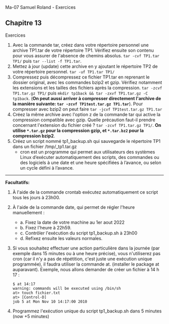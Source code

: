 Ma-07 Samuel Roland - Exercices

## Chapitre 13
Exercices

1. Avec la commande tar, créez dans votre répertoire personnel une archive TP1.tar de votre répertoire TP1. Vérifiez ensuite son contenu pour vous assurer de l'absence de chemins absolus. `tar -cvf TP1.tar TP1/` puis `tar --list -f TP1.tar`.
1. Mettez à jour (update) cette archive en y ajoutant le répertoire TP2 de votre répertoire personnel. `tar -uf TP1.tar TP1/`
1. Compressez puis décompressez ce fichier TP1.tar en reprenant le dossier original, avec les commandes bzip2 et gzip. Vérifiez notamment les extensions et les tailles des fichiers après la compression. `tar -zcvf TP1.tar.gz TP1/` puis `mkdir tp1back && tar -zxvf TP1.tar.gz -C tp1back`. (**On peut aussi arriver à compresser directement l'archive de la manière suivante: `tar -zcvf TP1test.tar.gz TP1.tar`**). Pour compresser avec bzip2 on peut faire `tar -jcvf TP1test.tar.gz TP1.tar`
1. Créez la même archive avec l'option z de la commande tar qui active la compression compatible avec gzip. Quelle précaution faut-il prendre concernant l'extension du fichier créé ? `tar -zcvf TP1.tar.gz TP1/`. **On utilise `*.tar.gz` pour la compression gzip, et `*.tar.bz2` pour la compression bzip2**.
1. Créez un script nommé tp1_backup.sh qui sauvegarde le répertoire TP1 dans un fichier /tmp/_tp1.tar.gz
    - cron est un programme qui permet aux utilisateurs des systèmes Linux d’exécuter automatiquement des scripts, des commandes ou des logiciels à une date et une heure spécifiées à l’avance, ou selon un cycle défini à l’avance.

---
**Facultatifs:**
1. À l'aide de la commande crontab exécutez automatiquement ce script tous les jours à 23h00.
1. À l'aide de la commande date, qui permet de régler l'heure manuellement :
    - a. Fixez la date de votre machine au 1er aout 2022
    - b. Fixez l'heure à 22h59.
    - c. Contrôler l'exécution du script tp1_backup.sh à 23h00
    - d. Refixez ensuite les valeurs normales.
1. Si vous souhaitez effectuer une action particulière dans la journée (par exemple dans 15 minutes ou à une heure précise), vous n'utiliserez pas cron (car il n'y a pas de répétition, c'est juste une exécution unique programmée), il faudra utiliser la commande at. (installer le package at auparavant). Exemple, nous allons demander de créer un fichier à 14 h 17 :

    ```
    $ at 14:17
    warning: commands will be executed using /bin/sh
    at> touch fichier.txt
    at> [Control-D]
    job 5 at Mon Nov 10 14:17:00 2010
    ```
 
1. Programmez l'exécution unique du script tp1_backup.sh dans 5 minutes (now +5 minutes)


